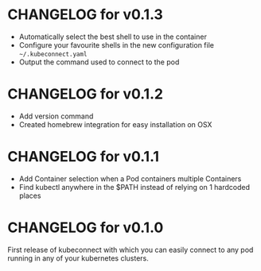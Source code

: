 CHANGELOG for v0.1.3
===================

* Automatically select the best shell to use in the container
* Configure your favourite shells in the new configuration file `~/.kubeconnect.yaml`
* Output the command used to connect to the pod


CHANGELOG for v0.1.2
===================

* Add version command
* Created homebrew integration for easy installation on OSX



CHANGELOG for v0.1.1
===================

* Add Container selection when a Pod containers multiple Containers
* Find kubectl anywhere in the $PATH instead of relying on 1 hardcoded places


CHANGELOG for v0.1.0
===================

First release of kubeconnect with which you can easily connect to any pod running in any of your kubernetes clusters.


